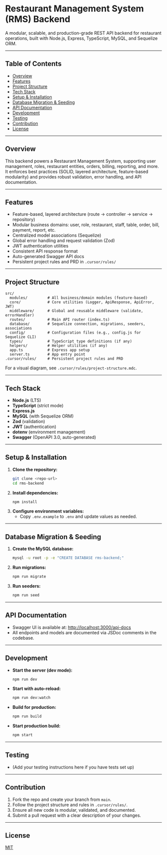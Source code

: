 # Restaurant Management System (RMS) Backend

A modular, scalable, and production-grade REST API backend for restaurant operations, built with Node.js, Express, TypeScript, MySQL, and Sequelize ORM.

---

## Table of Contents
- [Overview](#overview)
- [Features](#features)
- [Project Structure](#project-structure)
- [Tech Stack](#tech-stack)
- [Setup & Installation](#setup--installation)
- [Database Migration & Seeding](#database-migration--seeding)
- [API Documentation](#api-documentation)
- [Development](#development)
- [Testing](#testing)
- [Contribution](#contribution)
- [License](#license)

---

## Overview
This backend powers a Restaurant Management System, supporting user management, roles, restaurant entities, orders, billing, reporting, and more. It enforces best practices (SOLID, layered architecture, feature-based modularity) and provides robust validation, error handling, and API documentation.

---

## Features
- Feature-based, layered architecture (route → controller → service → repository)
- Modular business domains: user, role, restaurant, staff, table, order, bill, payment, report, etc.
- Centralized model associations (Sequelize)
- Global error handling and request validation (Zod)
- JWT authentication utilities
- Consistent API response format
- Auto-generated Swagger API docs
- Persistent project rules and PRD in `.cursor/rules/`

---

## Project Structure
```text
src/
  modules/         # All business/domain modules (feature-based)
  core/            # Core utilities (Logger, ApiResponse, ApiError, JWT)
  middleware/      # Global and reusable middleware (validate, errorHandler)
  routes/          # Main API router (index.ts)
  database/        # Sequelize connection, migrations, seeders, associations
  config/          # Configuration files (e.g., config.js for Sequelize CLI)
  types/           # TypeScript type definitions (if any)
  helpers/         # Helper utilities (if any)
  app.ts           # Express app setup
  server.ts        # App entry point
.cursor/rules/     # Persistent project rules and PRD
```

For a visual diagram, see `.cursor/rules/project-structure.mdc`.

---

## Tech Stack
- **Node.js** (LTS)
- **TypeScript** (strict mode)
- **Express.js**
- **MySQL** (with Sequelize ORM)
- **Zod** (validation)
- **JWT** (authentication)
- **dotenv** (environment management)
- **Swagger** (OpenAPI 3.0, auto-generated)

---

## Setup & Installation
1. **Clone the repository:**
   ```sh
   git clone <repo-url>
   cd rms-backend
   ```
2. **Install dependencies:**
   ```sh
   npm install
   ```
3. **Configure environment variables:**
   - Copy `.env.example` to `.env` and update values as needed.

---

## Database Migration & Seeding
1. **Create the MySQL database:**
   ```sh
   mysql -u root -p -e "CREATE DATABASE rms-backend;"
   ```
2. **Run migrations:**
   ```sh
   npm run migrate
   ```
3. **Run seeders:**
   ```sh
   npm run seed
   ```

---

## API Documentation
- Swagger UI is available at: [http://localhost:3000/api-docs](http://localhost:3000/api-docs)
- All endpoints and models are documented via JSDoc comments in the codebase.

---

## Development
- **Start the server (dev mode):**
  ```sh
  npm run dev
  ```
- **Start with auto-reload:**
  ```sh
  npm run dev:watch
  ```
- **Build for production:**
  ```sh
  npm run build
  ```
- **Start production build:**
  ```sh
  npm start
  ```

---

## Testing
- (Add your testing instructions here if you have tests set up)

---

## Contribution
1. Fork the repo and create your branch from `main`.
2. Follow the project structure and rules in `.cursor/rules/`.
3. Ensure all new code is modular, validated, and documented.
4. Submit a pull request with a clear description of your changes.

---

## License
[MIT](LICENSE) 